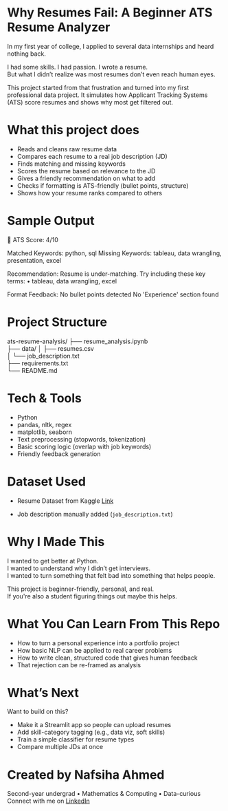 # Why Resumes Fail: A Beginner ATS Resume Analyzer

In my first year of college, I applied to several data internships and heard nothing back.

I had some skills. I had passion. I wrote a resume.  
But what I didn’t realize was most resumes don’t even reach human eyes.

This project started from that frustration and turned into my first professional data project. It simulates how Applicant Tracking Systems (ATS) score resumes and shows why most get filtered out.

# What this project does

- Reads and cleans raw resume data  
- Compares each resume to a real job description (JD)  
- Finds matching and missing keywords  
- Scores the resume based on relevance to the JD  
- Gives a friendly recommendation on what to add  
- Checks if formatting is ATS-friendly (bullet points, structure)  
- Shows how your resume ranks compared to others

# Sample Output

📄 ATS Score: 4/10

Matched Keywords: python, sql
Missing Keywords: tableau, data wrangling, presentation, excel

Recommendation:
Resume is under-matching. Try including these key terms:
• tableau, data wrangling, excel

Format Feedback:
No bullet points detected
No 'Experience' section found

# Project Structure

ats-resume-analysis/
├── resume_analysis.ipynb        
├── data/
│   ├── resumes.csv              
│   └── job_description.txt      
├── requirements.txt             
└── README.md                   

# Tech & Tools

- Python
- pandas, nltk, regex
- matplotlib, seaborn
- Text preprocessing (stopwords, tokenization)
- Basic scoring logic (overlap with job keywords)
- Friendly feedback generation

# Dataset Used

- Resume Dataset from Kaggle
[Link](https://www.kaggle.com/datasets/gauravduttakiit/resume-dataset)

- Job description manually added (`job_description.txt`)

# Why I Made This

I wanted to get better at Python.  
I wanted to understand why I didn’t get interviews.  
I wanted to turn something that felt bad into something that helps people.

This project is beginner-friendly, personal, and real.  
If you're also a student figuring things out maybe this helps.

# What You Can Learn From This Repo

- How to turn a personal experience into a portfolio project  
- How basic NLP can be applied to real career problems  
- How to write clean, structured code that gives human feedback  
- That rejection can be re-framed as analysis

# What’s Next

Want to build on this?
- Make it a Streamlit app so people can upload resumes
- Add skill-category tagging (e.g., data viz, soft skills)
- Train a simple classifier for resume types
- Compare multiple JDs at once

# Created by Nafsiha Ahmed

Second-year undergrad • Mathematics & Computing • Data-curious  
Connect with me on [LinkedIn](https://www.linkedin.com/in/nafsihaahmed)